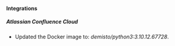 #### Integrations
##### Atlassian Confluence Cloud
- Updated the Docker image to: *demisto/python3:3.10.12.67728*.
